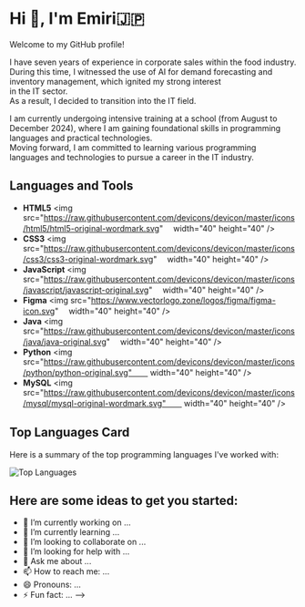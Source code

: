 # Hi 👋, I'm Emiri🇯🇵

Welcome to my GitHub profile!

I have seven years of experience in corporate sales within the food industry.  
During this time, I witnessed the use of AI for demand forecasting and inventory management, which ignited my strong interest  
in the IT sector.  
As a result, I decided to transition into the IT field.  

I am currently undergoing intensive training at a school (from August to December 2024),  where I am gaining foundational skills in programming languages and practical technologies.    
Moving forward, I am committed to learning various programming languages and technologies to pursue a career in the IT industry.  



## Languages and Tools
- **HTML5** <img src="https://raw.githubusercontent.com/devicons/devicon/master/icons/html5/html5-original-wordmark.svg" 　width="40" height="40" />
- **CSS3** <img src="https://raw.githubusercontent.com/devicons/devicon/master/icons/css3/css3-original-wordmark.svg" 　width="40" height="40" />
- **JavaScript** <img src="https://raw.githubusercontent.com/devicons/devicon/master/icons/javascript/javascript-original.svg" 　width="40" height="40" />
- **Figma** <img src="https://www.vectorlogo.zone/logos/figma/figma-icon.svg" 　width="40" height="40" />
- **Java** <img src="https://raw.githubusercontent.com/devicons/devicon/master/icons/java/java-original.svg" 　width="40" height="40" />
- **Python** <img src="https://raw.githubusercontent.com/devicons/devicon/master/icons/python/python-original.svg"　　 width="40" height="40" />
- **MySQL** <img src="https://raw.githubusercontent.com/devicons/devicon/master/icons/mysql/mysql-original-wordmark.svg"　　 width="40" height="40" />


## Top Languages Card
Here is a summary of the top programming languages I've worked with:

![Top Languages](https://github-readme-stats.vercel.app/api/top-langs/?username=emiche1108&layout=compact&theme=onedark)



## Here are some ideas to get you started:
- 🔭 I’m currently working on ...
- 🌱 I’m currently learning ...
- 👯 I’m looking to collaborate on ...
- 🤔 I’m looking for help with ...
- 💬 Ask me about ...
- 📫 How to reach me: ...
- 😄 Pronouns: ...
- ⚡ Fun fact: ...
-->

  
